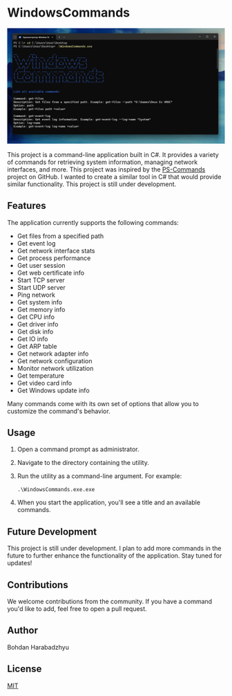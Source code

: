 # WindowsCommands
![Image 1](Screenshots/Screen1.png)

This project is a command-line application built in C#. It provides a variety of commands for retrieving system information, managing network interfaces, and more.
This project was inspired by the [PS-Commands](https://github.com/Lifailon/PS-Commands) project on GitHub. I wanted to create a similar tool in C# that would provide similar functionality. This project is still under development.

## Features
The application currently supports the following commands:

- Get files from a specified path
- Get event log
- Get network interface stats
- Get process performance
- Get user session
- Get web certificate info
- Start TCP server
- Start UDP server
- Ping network
- Get system info
- Get memory info
- Get CPU info
- Get driver info
- Get disk info
- Get IO info
- Get ARP table
- Get network adapter info
- Get network configuration
- Monitor network utilization
- Get temperature
- Get video card info
- Get Windows update info

Many commands come with its own set of options that allow you to customize the command's behavior.

## Usage

1. Open a command prompt as administrator.
2. Navigate to the directory containing the utility.
3. Run the utility as a command-line argument. For example:

    ```
    .\WindowsCommands.exe.exe
    ```
4. When you start the application, you'll see a title and an available commands.

## Future Development

This project is still under development. I plan to add more commands in the future to further enhance the functionality of the application. Stay tuned for updates!

## Contributions

We welcome contributions from the community. If you have a command you'd like to add, feel free to open a pull request.

## Author

Bohdan Harabadzhyu

## License

[MIT](https://choosealicense.com/licenses/mit/)
